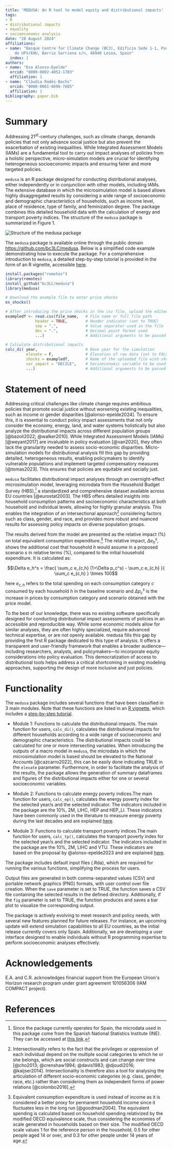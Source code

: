 ```yaml
---
title: 'MEDUSA: An R tool to model equity and distributional impacts'
tags:
- R
- distributional impacts
- equality
- socioeconomic analysis
date: "28 August 2024"
affiliations:
- name: "Basque Centre for Climate Change (BC3), Edificio Sede 1-1, Parque Científico
    de UPV/EHU, Barrio Sarriena s/n, 48940 Leioa, Spain"
  index: 1
authors:
- name: "Eva Alonso-Epelde"
  orcid: "0000-0002-4052-1703"
  affiliation: 1
- name: "Clàudia Rodés-Bachs"
  orcid: "0000-0001-6696-7685"
  affiliation: 1
bibliography: paper.bib
---
```


# Summary

Addressing 21$^{st}$-century challenges, such as climate change, demands policies that not only advance social justice but also prevent the exacerbation of existing inequalities. While Integrated Assessment Models (IAMs) are a fundamental tool to carry out impact analyses of policies from a holistic perspective, micro-simulation models are crucial for identifying heterogeneous socioeconomic impacts and ensuring fairer and more targeted policies.

`medusa` is an R package designed for conducting distributional analyses, either independently or in conjunction with other models, including IAMs. The extensive database in which the microsimulation model is based allows highly disaggregated results by considering a wide range of socioeconomic and demographic characteristics of households, such as income level, place of residence, type of family, and feminization degree. The package combines this detailed household data with the calculation of energy and transport poverty indices. The structure of the `medusa` package is summarized in Figure 1.

![Structure of the `medusa` package](figure1.png)

The `medusa` package is available online through the public domain <https://github.com/bc3LC/medusa>. Below is a simplified code example demonstrating how to execute the package. For a comprehensive introduction to `medusa`, a detailed step-by-step tutorial is provided in the form of an R vignette, accessible [here](https://bc3lc.github.io/medusa/).

``` r
install.packages("remotes")
library(remotes)
install_github("bc3LC/medusa")
library(medusa)

# Download the example file to enter price shocks
ex_shocks() 

# After introducing the price shocks in the csv file, upload the edited file
exampledf <- read.csv(file_name,   # File name or full file path
             header = TRUE,        # Header indicator (set to TRUE)
             sep = ",",            # Value separator used in the file
             dec = ".",            # Decimal point format used
             ...)                  # Additional arguments to be passed

# Calculate distributional impacts
calc_di( year,                     # Base year for the simulation
         elevate = F,              # Elevation of raw data (set to FALSE)
         shocks = exampledf,       # Name of the uploaded file with shocks
         var_impact = "DECILE",    # Socioeconomic variable to be used
         ...)                      # Additional arguments to be passed
```

# Statement of need

Addressing critical challenges like climate change requires ambitious policies that promote social justice without worsening existing inequalities, such as income or gender disparities [@alonso-epelde2024]. To ensure this, it is essential to conduct policy impact assessments that not only consider the economy, energy, land, and water systems holistically but also analyze the distributional impacts across different population groups [@bazoli2022; @walker2010]. While Integrated Assessment Models (IAMs) [@weyant2017] are invaluable in policy evaluation [@van2020], they often lack the granularity needed to assess socio-economic disparities. Micro-simulation models for distributional analysis fill this gap by providing detailed, heterogeneous results, enabling policymakers to identify vulnerable populations and implement targeted compensatory measures [@tomas2023]. This ensures that policies are equitable and socially just.

`medusa` facilitates distributional impact analyses through an overnight-effect microsimulation model, leveraging microdata from the Household Budget Survey (HBS),[^1] a standardized and comprehensive dataset available across EU countries [@eurostat2003]. The HBS offers detailed insights into household consumption patterns and socioeconomic characteristics at both household and individual levels, allowing for highly granular analysis. This enables the integration of an intersectional approach[^2] considering factors such as class, gender, and race, and provides more robust and nuanced results for assessing policy impacts on diverse population groups.

[^1]: Since the package currently operates for Spain, the microdata used in this package come from the Spanish National Statistics Institute (INE). They can be accessed at [this link](https://www.ine.es/dyngs/INEbase/es/operacion.htm?c=Estadistica_C&cid=1254736176806&menu=resultados&idp=1254735976608#_tabs-1254736195147).

[^2]: Intersectionality refers to the fact that the privileges or oppression of each individual depend on the multiple social categories to which he or she belongs, which are social constructs and can change over time [@cho2013; @crenshaw1994; @davis1983; @djoudi2016; @kaijser2014]. Intersectionality is therefore also a tool for analysing the articulation of different socio-economic categories (e.g. class, gender, race, etc.) rather than considering them as independent forms of power relations [@colombo2016].

The results derived from the model are presented as the relative impact ($\%$) on total equivalent consumption expenditure.[^3] The relative impact, $\Delta e_h^s$, shows the additional cost that household $h$ would assume in a proposed scenario $s$ in relative terms ($\%$), compared to the initial household expenditure. It is calculated as:

[^3]: Equivalent consumption expenditure is used instead of income as it is considered a better proxy for permanent household income since it fluctuates less in the long run [@goodman2004]. The equivalent spending is calculated based on household spending relativized by the modified OECD equivalence scale, thus considering the economies of scale generated in households based on their size. The modified OECD scale values 1 for the reference person in the household, 0.5 for other people aged 14 or over, and 0.3 for other people under 14 years of age.

$$\Delta e_h^s = \frac{ \sum_c e_{c,h} (1+\Delta p_c^s) - \sum_c e_{c,h} }{ \sum_c e_{c,h} } \times 100$$

here $e_{c,h}$ refers to the total spending on each consumption category $c$ consumed by each household $h$ in the baseline scenario and $\Delta p_c^s$ is the increase in prices by consumption category and scenario obtained with the price model.

To the best of our knowledge, there was no existing software specifically designed for conducting distributional impact assessments of policies in an accessible and reproducible way. While some economic models allow for similar analyses, they are often highly specialized, require advanced technical expertise, or are not openly available. medusa fills this gap by providing the first R package dedicated to this type of analysis. It offers a transparent and user-friendly framework that enables a broader audience—including researchers, analysts, and policymakers—to incorporate equity considerations into policy evaluation. This democratization of access to distributional tools helps address a critical shortcoming in existing modeling approaches, supporting the design of more inclusive and just policies.

# Functionality

The `medusa` package includes several functions that have been classified in 3 main modules. Note that these functions are listed in an [R vignette](https://bc3lc.github.io/medusa/), which includes a [step-by-step tutorial](https://bc3lc.github.io/medusa/articles/Tutorials.html).

-   Module 1: Functions to calculate the distributional impacts. The main function for users, `calc_di()`, calculates the distributional impacts for different households according to a wide range of socioeconomic and demographic characteristics. The distributional impacts could be calculated for one or more intersecting variables. When introducing the outputs of a macro model in `medusa`, the microdata in which the microsimulation model is based should be elevated to the National Accounts [@cazcarro2022], this can be easily done indicating TRUE in the `elevate` parameter. Furthermore, in order to facilitate the analysis of the results, the package allows the generation of summary dataframes and figures of the distributional impacts either for one or several socioeconomic variables.

-   Module 2: Functions to calculate energy poverty indices.The main function for users, `calc_ep()`, calculates the energy poverty index for the selected year/s and the selected indicator. The indicators included in the package are the 10$\%$, 2M, LIHC, HEP and HEP_LI. These indicators have been commonly used in the literature to measure energy poverty during the last decades and are explained [here](https://bc3lc.github.io/medusa/articles/EnergyPoverty.html).

-   Module 3: Functions to calculate transport poverty indices.The main function for users, `calc_tp()`, calculates the transport poverty index for the selected year/s and the selected indicator. The indicators included in the package are the 10$\%$, 2M, LIHC and VTU. These indicators are based on the proposal by @alonso-epelde2023 and are explained [here](https://bc3lc.github.io/medusa/articles/TransportPoverty.html). 

The package includes default input files (.Rda), which are required for running the various functions, simplifying the process for users.

Output files are generated in both comma-separated values (CSV) and portable network graphics (PNG) formats, with user control over file creation. When the `save` parameter is set to TRUE, the function saves a CSV file containing the selected results in the defined directory. Additionally, if the `fig` parameter is set to TRUE, the function produces and saves a bar plot to visualize the corresponding output.

The package is actively evolving to meet research and policy needs, with several new features planned for future releases. For instance, an upcoming update will extend simulation capabilities to all EU countries, as the initial release currently covers only Spain. Additionally, we are developing a user interface designed to enable individuals without R programming expertise to perform socioeconomic analyses effectively.

# Acknowledgements

E.A. and C.R. acknowledges financial support from the European Union's Horizon research program under grant agreement 101056306 (IAM COMPACT project).

# References
